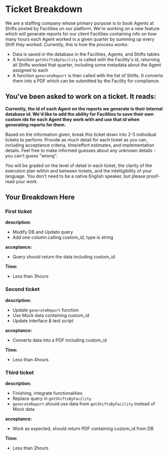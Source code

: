 # Ticket Breakdown
We are a staffing company whose primary purpose is to book Agents at Shifts posted by Facilities on our platform. We're working on a new feature which will generate reports for our client Facilities containing info on how many hours each Agent worked in a given quarter by summing up every Shift they worked. Currently, this is how the process works:

- Data is saved in the database in the Facilities, Agents, and Shifts tables
- A function `getShiftsByFacility` is called with the Facility's id, returning all Shifts worked that quarter, including some metadata about the Agent assigned to each
- A function `generateReport` is then called with the list of Shifts. It converts them into a PDF which can be submitted by the Facility for compliance.

## You've been asked to work on a ticket. It reads:

**Currently, the id of each Agent on the reports we generate is their internal database id. We'd like to add the ability for Facilities to save their own custom ids for each Agent they work with and use that id when generating reports for them.**


Based on the information given, break this ticket down into 2-5 individual tickets to perform. Provide as much detail for each ticket as you can, including acceptance criteria, time/effort estimates, and implementation details. Feel free to make informed guesses about any unknown details - you can't guess "wrong".


You will be graded on the level of detail in each ticket, the clarity of the execution plan within and between tickets, and the intelligibility of your language. You don't need to be a native English speaker, but please proof-read your work.

## Your Breakdown Here
### First ticket
**description:**
- Modify DB and Update query
- Add one column calling custom_id, type is string

**acceptance:**
- Query should return the data including custom_id

**Time:**
- Less than 3hours

### Second ticket
**description:**
- Update `generateReport` function
- Use Mock data containing custom_id
- Update interface & test script

**acceptance:**
- Converts data into a PDF including custom_id

**Time:**
- Less than 4hours

### Third ticket
**description:**
- Finishing, integrate functionalities
- Replace query in `getShiftsByFacility`
- `generateReport` should use data from `getShiftsByFacility` instead of Mock data

**acceptance:**
- Work as expected, should return PDF containing custom_id from DB

**Time:**
- Less than 2hours